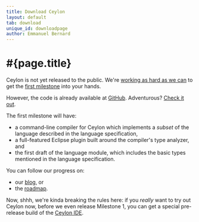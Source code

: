 ```yaml
---
title: Download Ceylon
layout: default
tab: download
unique_id: downloadpage
author: Emmanuel Bernard
---
```

# #{page.title}

Ceylon is not yet released to the public. We're [working as hard as we can](/code/activity) 
to get the [first milestone](/documentation/roadmap#milestone_1) into your 
hands.

However, the code is already available at [GitHub](http://github.com/ceylon).
Adventurous? [Check it out](/code).

The first milestone will have:

* a command-line compiler for Ceylon which implements a *subset* of the 
  language described in the language specification,
* a full-featured Eclipse plugin built around the compiler's type analyzer,
  and
* the first draft of the language module, which includes the basic types
  mentioned in the language specification.

You can follow our progress on:

* our [blog](/blog), or
* the [roadmap](/documentation/roadmap).

Now, shhh, we're kinda breaking the rules here: if you *really* want to try
out Ceylon now, before we even release Milestone 1, you can get a special
pre-release build of the [Ceylon IDE](/documentation/ide).
